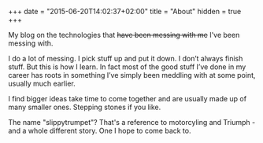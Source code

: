 +++
date = "2015-06-20T14:02:37+02:00"
title = "About"
hidden = true
+++

My blog on the technologies that ~~have been messing with me~~ I've been messing with.

I do a lot of messing. I pick stuff up and put it down. I don’t always finish stuff. 
But this is how I learn. In fact most of the good stuff I’ve done in my career has roots
in something I’ve simply been meddling with at some point, usually much earlier. 

I find bigger ideas take time to come together and are usually made up of many smaller ones. Stepping stones if you like.

The name "slippytrumpet"? That's a reference to motorcyling and Triumph - and a whole different story. One I hope to come back to.